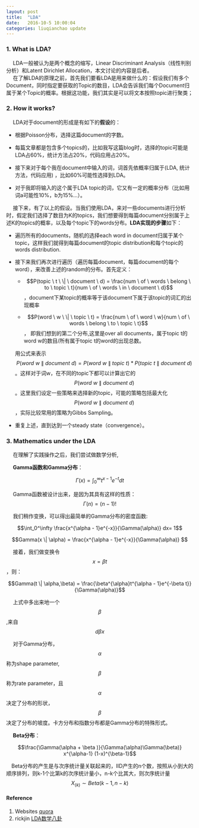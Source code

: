 ```yaml
---
layout: post
title:  "LDA"
date:   2016-10-5 10:00:04
categories: liuqianchao update
---
```



### 1. What is LDA?   

&emsp; LDA一般被认为是两个概念的缩写，Linear Discriminant Analysis（线性判别分析）和Latent Dirichlet Allocation，本文讨论的内容是后者。   
&emsp; 在了解LDA的原理之前，首先我们要看LDA是用来做什么的：假设我们有多个Document，同时指定要获取的Topic的数目，LDA会告诉我们每个Document归属于某个Topic的概率。根据这功能，我们其实是可以将文本按照topic进行聚类；

### 2. How it works?

&emsp; LDA对于document的形成是有如下的**假设**的：

- 根据Poisson分布，选择这篇document的字数。

- 每篇文章都是包含多个topics的，比如我写这篇blog时，选择的topic可能是LDA占60%，统计方法占20%，代码应用占20%。   
- 接下来对于每个我在document中输入的词，词首先依概率归属于(LDA, 统计方法，代码应用) ，比如60%可能性选择到LDA。   
- 对于我即将输入的这个属于LDA topic的词，它又有一定的概率分布（比如用词a可能性10%，b为15%...）。

&emsp; 接下来，有了以上的假设。当我们使用LDA，来对一些documents进行分析时，假定我们选择了数目为K的topics，我们想要得到每篇document分别属于上述K的topics的概率，以及每个topic下的words分布。**LDA实现的步骤**如下：

- 遍历所有的documents，随机的选择each word in document归属于某个topic，这样我们就得到每篇document的topic distribution和每个topic的words distribution.

- 接下来我们再次进行遍历（遍历每篇document，每篇document的每个word），来改善上述的random的分布。首先定义：

  - $$P(topic \ t  \ \| \ document \ d) = \frac{num \ of \ words \ belong \ to \ topic \ t}{num \ of \ words \ in \ document \ d}$$，document下某topic的概率等于该document下属于该topic的词汇的出现概率

  - $$P(word \ w  \ \| \ topic \ t) = \frac{num \ of \ word \ w}{num \ of \ words \ belong \ to \ topic \ t}$$， 即我们想到的第二个分布,这里是over all documents，属于topic t的word w的数目/所有属于topic t的word的出现总数。     

  用公式来表示$$P(word \ w  \ \| \ document \ d) = P(word \ w  \ \| \ topic \ t)*P(topic \ t  \ \| \ document \ d)$$。这样对于词w，在不同的topic下都可以计算出它的$$P(word \ w  \ \| \ document \ d)$$。这里我们设定一些策略来选择新的topic，可能的策略包括最大化$$P(word \ w  \ \| \ document \ d)$$，实际比较常用的策略为Gibbs Sampling。

- 重复上述，直到达到一个steady state（convergence）。

### 3. Mathematics under the LDA

&emsp; 在理解了实践操作之后，我们尝试做数学分析,

&emsp; **Gamma函数和Gamma分布**：

$$\Gamma(x) = \int_0^\infty t^{x-1}e^{-t} dt$$

&emsp; Gamma函数被设计出来，是因为其具有这样的性质：$$\Gamma(n) = (n-1)!$$

&emsp; 我们稍作变换，可以得出最简单的Gamma分布的密度函数:

$$\int_0^\infty \frac{x^{\alpha - 1}e^{-x}}{\Gamma(\alpha)} dx= 1$$ 

$$Gamma(x \| \alpha) = \frac{x^{\alpha - 1}e^{-x}}{\Gamma(\alpha)} $$

&emsp; 接着，我们做变换令$$x = \beta t$$，则：

$$Gamma(t \| \alpha,\beta) = \frac{\beta^{\alpha}t^{\alpha - 1}e^{-\beta t}}{\Gamma(\alpha)}$$

&emsp; 上式中多出来地一个$$\beta$$,来自$$d\beta x $$

&emsp; 对于Gamma分布，$$\alpha$$称为shape parameter, $$\beta$$称为rate parameter，且$$\alpha$$决定了分布的形状，$$\beta$$决定了分布的坡度。卡方分布和指数分布都是Gamma分布的特殊形式。

&emsp; **Beta分布**：

$$\frac{\Gamma(\alpha + \beta )}{\Gamma(\alpha)\Gamma(\beta)} x^{\alpha-1} (1-x)^{\beta-1}$$

&emsp;Beta分布的产生是与次序统计量关联起来的，IID产生的n个数，按照从小到大的顺序排列，则k-1个比第k的次序统计量小，n-k个比其大，则次序统计量$$X_{(k)} \sim Beta(k-1, n-k)$$


#### Reference
1. Websites [quora](https://www.quora.com/What-is-a-good-explanation-of-Latent-Dirichlet-Allocation)
2. rickjin [LDA数学八卦](http://www.52nlp.cn/lda-math-%E6%B1%87%E6%80%BB-lda%E6%95%B0%E5%AD%A6%E5%85%AB%E5%8D%A6)
